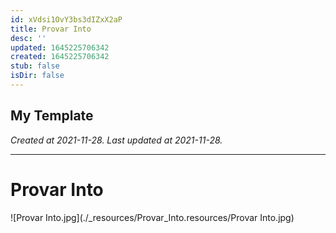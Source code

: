 ```yaml
---
id: xVdsi1OvY3bs3dIZxX2aP
title: Provar Into
desc: ''
updated: 1645225706342
created: 1645225706342
stub: false
isDir: false
---
```

My Template
---

_Created at 2021-11-28._
_Last updated at 2021-11-28._




---

# Provar Into


![Provar Into.jpg](./_resources/Provar_Into.resources/Provar Into.jpg)

